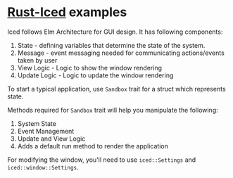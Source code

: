 # [Rust-Iced](iced.rs) examples

Iced follows Elm Architecture for GUI design. It has following components:

1. State - defining variables that determine the state of the system.
2. Message - event messaging needed for communicating actions/events taken by user
3. View Logic - Logic to show the window rendering
4. Update Logic - Logic to update the window rendering

To start a typical application, use `Sandbox` trait for a struct which represents state.

Methods required for `Sandbox` trait will help you manipulate the following:

1. System State
2. Event Management
3. Update and View Logic
4. Adds a default run method to render the application

For modifying the window, you'll need to use `iced::Settings` and `iced::window::Settings`.
